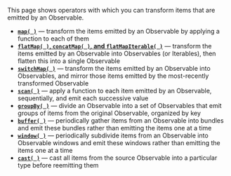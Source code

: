 This page shows operators with which you can transform items that are emitted by an Observable.

* [**`map( )`**](http://reactivex.io/documentation/operators/map.html) — transform the items emitted by an Observable by applying a function to each of them
* [**`flatMap( )`, `concatMap( )`, and `flatMapIterable( )`**](http://reactivex.io/documentation/operators/flatmap.html) — transform the items emitted by an Observable into Observables (or Iterables), then flatten this into a single Observable
* [**`switchMap( )`**](http://reactivex.io/documentation/operators/flatmap.html) — transform the items emitted by an Observable into Observables, and mirror those items emitted by the most-recently transformed Observable
* [**`scan( )`**](http://reactivex.io/documentation/operators/scan.html) — apply a function to each item emitted by an Observable, sequentially, and emit each successive value
* [**`groupBy( )`**](http://reactivex.io/documentation/operators/groupby.html) — divide an Observable into a set of Observables that emit groups of items from the original Observable, organized by key
* [**`buffer( )`**](http://reactivex.io/documentation/operators/buffer.html) — periodically gather items from an Observable into bundles and emit these bundles rather than emitting the items one at a time 
* [**`window( )`**](http://reactivex.io/documentation/operators/window.html) — periodically subdivide items from an Observable into Observable windows and emit these windows rather than emitting the items one at a time 
* [**`cast( )`**](http://reactivex.io/documentation/operators/map.html) — cast all items from the source Observable into a particular type before reemitting them